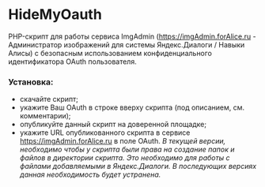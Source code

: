 # HideMyOauth
PHP-скрипт для работы сервиса ImgAdmin (https://imgAdmin.forAlice.ru - Администратор изображений для системы Яндекс.Диалоги / Навыки Алисы) с безопасным использованием конфиденциального идентификатора OAuth пользователя.
### Установка:
- скачайте скрипт;
- укажите Ваш OAuth в строке вверху скрипта (под описанием, см. комментарии);
- опубликуйте данный скрипт на доверенной площадке;
- укажите URL опубликованного скрипта в сервисе https://imgAdmin.forAlice.ru в поле OAuth.
*В текущей версии, необходимо чтобы у скрипта были права на создание папок и файлов в директории скрипта. Это необходимо для работы с файлами добавляемыми в Яндекс.Диалоги. В последующих версиях данная необходимость будет устранена.*